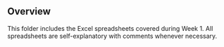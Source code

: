 ## Overview

This folder includes the Excel spreadsheets covered during Week 1. All spreadsheets are self-explanatory with comments whenever necessary.
